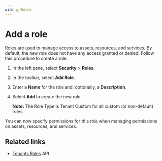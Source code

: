 ```yaml
---
uid: gpRoles
---
```


# Add a role

Roles are used to manage access to assets, resources, and services. By default, the new role does not have any access granted or denied. Follow this procedure to create a role.

1. In the left pane, select **Security** > **Roles**.

1. In the toolbar, select **Add Role**.

1. Enter a **Name** for the role and, optionally, a **Description**.

1. Select **Add** to create the new role. 

    **Note:** The Role Type is Tenant Custom for all custom (or non-default) roles. 

You can now specify permissions for this role when managing permissions on assets, resources, and services.

## Related links

- [Tenants Roles](xref:identity-tenants-roles) API
